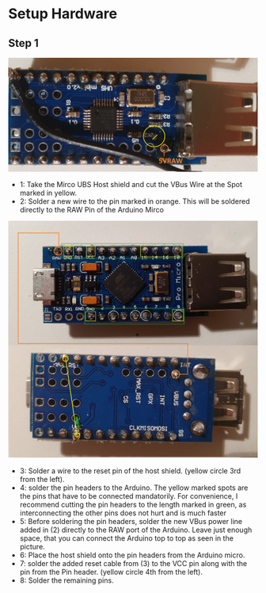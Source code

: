 # Setup Hardware
## Step 1
![view1](fix.jpg)
- 1: Take the Mirco UBS Host shield and cut the VBus Wire at the Spot marked in yellow. 
- 2: Solder a new wire to the pin marked in orange. This will be soldered directly to the RAW Pin of the Arduino Mirco

![view2](button_top.jpg)
- 3: Solder a wire to the reset pin of the host shield. (yellow circle 3rd from the left).
- 4: solder the pin headers to the Arduino. The yellow marked spots are the pins that have to be connected mandatorily. For convenience, I recommend cutting the pin headers to the length marked in green, as interconnecting the other pins does not hurt and is much faster
- 5: Before soldering the pin headers, solder the new VBus power line added in (2) directly to the RAW port of the Arduino. Leave just enough space, that you can connect the Arduino top to top as seen in the picture.
- 6: Place the host shield onto the pin headers from the Arduino micro.
- 7: solder the added reset cable from (3) to the VCC pin along with the pin from the Pin header. (yellow circle 4th from the left).
- 8: Solder the remaining pins.
